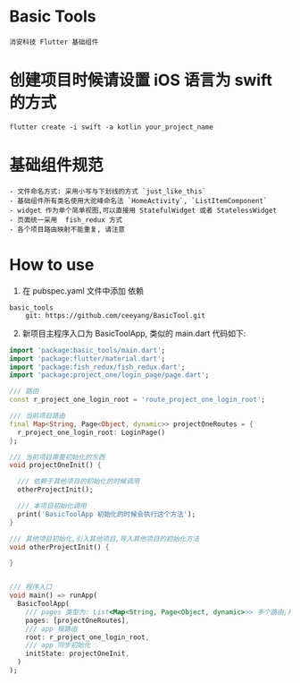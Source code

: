 # Basic Tools
    
    消安科技 Flutter 基础组件

# 创建项目时候请设置 iOS 语言为 swift 的方式
    
    flutter create -i swift -a kotlin your_project_name

# 基础组件规范
    
    - 文件命名方式: 采用小写与下划线的方式 `just_like_this`
    - 基础组件所有类名使用大驼峰命名法 `HomeActivity`, `ListItemComponent`
    - widget 作为单个简单视图,可以直接用 StatefulWidget 或者 StatelessWidget
    - 页面统一采用  fish_redux 方式
    - 各个项目路由映射不能重复, 请注意

# How to use

1. 在 pubspec.yaml 文件中添加 依赖
```shell
basic_tools
    git: https://github.com/ceeyang/BasicTool.git
```
        
2. 新项目主程序入口为 BasicToolApp, 类似的 main.dart 代码如下:
```dart
import 'package:basic_tools/main.dart';
import 'package:flutter/material.dart';
import 'package:fish_redux/fish_redux.dart';
import 'package:project_one/login_page/page.dart';

/// 路由
const r_project_one_login_root = 'route_project_one_login_root';

/// 当前项目路由
final Map<String, Page<Object, dynamic>> projectOneRoutes = {
  r_project_one_login_root: LoginPage()
};

/// 当前项目需要初始化的东西
void projectOneInit() {

  /// 依赖于其他项目的初始化的时候调用
  otherProjectInit();

  /// 本项目初始化调用
  print('BasicToolApp 初始化的时候会执行这个方法');
}

/// 其他项目初始化,引入其他项目,导入其他项目的初始化方法
void otherProjectInit() {

}


/// 程序入口
void main() => runApp(
  BasicToolApp(
    /// pages 类型为: List<Map<String, Page<Object, dynamic>>> 多个路由,用于集成其他项目时候路由调用
    pages: [projectOneRoutes],
    /// app 根路由
    root: r_project_one_login_root,
    /// app 同步初始化
    initState: projectOneInit,
  )
);

```